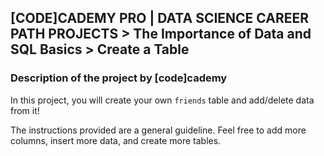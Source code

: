 ## [CODE]CADEMY PRO | DATA SCIENCE CAREER PATH PROJECTS >  The Importance of Data and SQL Basics > Create a Table
### Description of the project by [code]cademy
In this project, you will create your own `friends` table and add/delete data from it!  

The instructions provided are a general guideline. Feel free to add more columns, insert more data, and create more tables.